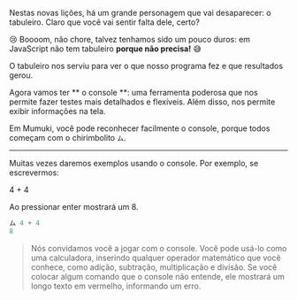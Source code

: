 Nestas novas lições, há um grande personagem que vai desaparecer: o tabuleiro. Claro que você vai sentir falta dele, certo?

:cry: Boooom, não chore, talvez tenhamos sido um pouco duros: em JavaScript não tem tabuleiro **porque não precisa!** :sweat_smile: 

O tabuleiro nos serviu para ver o que nosso programa fez e que resultados gerou.

Agora vamos ter ** o console **: uma ferramenta poderosa que nos permite fazer testes mais detalhados e flexíveis. Além disso, nos permite exibir informações na tela.

Em Mumuki, você pode reconhecer facilmente o console, porque todos começam com o chirimbolito `ム`.

------------------------
Muitas vezes daremos exemplos usando o console. Por exemplo, se escrevermos:


4 + 4 

Ao pressionar enter mostrará um 8.


```javascript
ム 4 + 4
8
```

> Nós convidamos você a jogar com o console. Você pode usá-lo como uma calculadora, inserindo qualquer operador matemático que você conhece, como adição, subtração, multiplicação e divisão. Se você colocar algum comando que o console não entende, ele mostrará um longo texto em vermelho, informando um erro.
